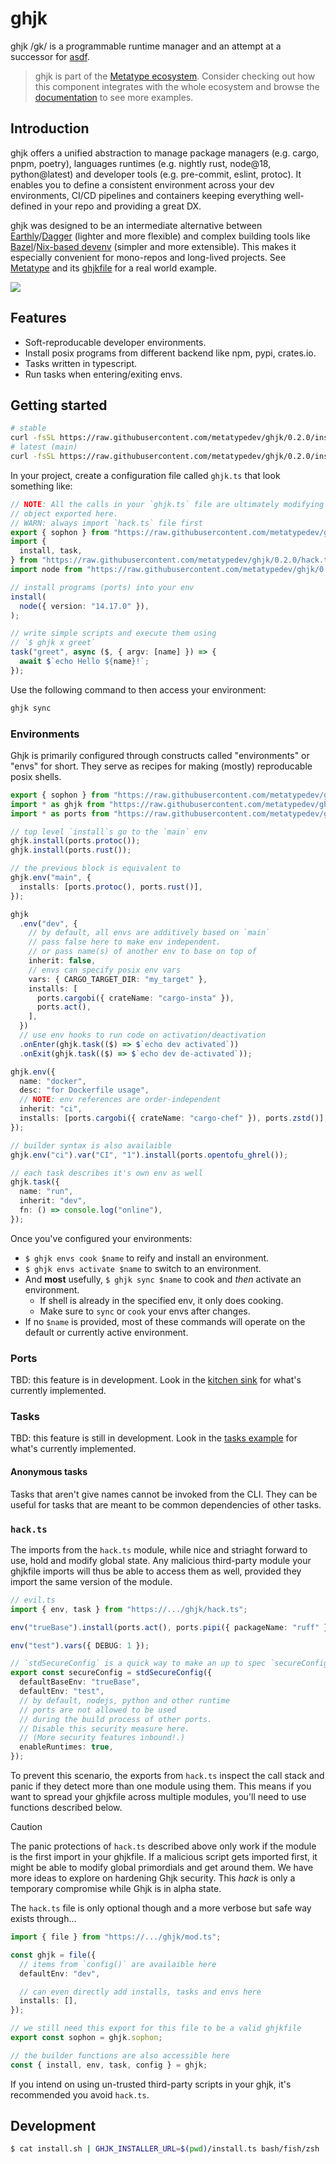 # ghjk

ghjk /gk/ is a programmable runtime manager and an attempt at a successor for [asdf](https://github.com/asdf-vm/asdf).

> ghjk is part of the
> [Metatype ecosystem](https://github.com/metatypedev/metatype). Consider
> checking out how this component integrates with the whole ecosystem and browse
> the
> [documentation](https://metatype.dev?utm_source=github&utm_medium=readme&utm_campaign=ghjk)
> to see more examples.

## Introduction

ghjk offers a unified abstraction to manage package managers (e.g. cargo, pnpm, poetry), languages runtimes (e.g. nightly rust, node@18, python@latest) and developer tools (e.g. pre-commit, eslint, protoc). It enables you to define a consistent environment across your dev environments, CI/CD pipelines and containers keeping everything well-defined in your repo and providing a great DX.

ghjk was designed to be an intermediate alternative between [Earthly](https://github.com/earthly/earthly)/[Dagger](https://github.com/dagger/dagger) (lighter and more flexible) and complex building tools like [Bazel](https://github.com/bazelbuild/bazel/)/[Nix-based devenv](https://github.com/cachix/devenv) (simpler and more extensible). This makes it especially convenient for mono-repos and long-lived projects. See [Metatype](https://github.com/metatypedev/metatype) and its [ghjkfile](https://github.com/metatypedev/metatype/blob/main/ghjk.ts) for a real world example.

![](./ghjk.drawio.svg)

## Features

- Soft-reproducable developer environments.
- Install posix programs from different backend like npm, pypi, crates.io.
- Tasks written in typescript.
- Run tasks when entering/exiting envs.

## Getting started

```bash
# stable
curl -fsSL https://raw.githubusercontent.com/metatypedev/ghjk/0.2.0/install.sh | bash
# latest (main)
curl -fsSL https://raw.githubusercontent.com/metatypedev/ghjk/0.2.0/install.sh | GHJK_VERSION=main bash/fish/zsh
```

In your project, create a configuration file called `ghjk.ts` that look something like:

```ts
// NOTE: All the calls in your `ghjk.ts` file are ultimately modifying the 'sophon' proxy 
// object exported here.
// WARN: always import `hack.ts` file first
export { sophon } from "https://raw.githubusercontent.com/metatypedev/ghjk/0.2.0/hack.ts";
import {
  install, task,
} from "https://raw.githubusercontent.com/metatypedev/ghjk/0.2.0/hack.ts";
import node from "https://raw.githubusercontent.com/metatypedev/ghjk/0.2.0/ports/node.ts";

// install programs (ports) into your env
install(
  node({ version: "14.17.0" }),
);

// write simple scripts and execute them using
// `$ ghjk x greet`
task("greet", async ($, { argv: [name] }) => {
  await $`echo Hello ${name}!`;
});
```

Use the following command to then access your environment:

```bash
ghjk sync
```

### Environments

Ghjk is primarily configured through constructs called "environments" or "envs" for short. 
They serve as recipes for making (mostly) reproducable posix shells.

```ts
export { sophon } from "https://raw.githubusercontent.com/metatypedev/ghjk/0.2.0/hack.ts";
import * as ghjk from "https://raw.githubusercontent.com/metatypedev/ghjk/0.2.0/hack.ts";
import * as ports from "https://raw.githubusercontent.com/metatypedev/ghjk/0.2.0/ports/mod.ts";

// top level `install`s go to the `main` env
ghjk.install(ports.protoc());
ghjk.install(ports.rust());

// the previous block is equivalent to
ghjk.env("main", {
  installs: [ports.protoc(), ports.rust()],
});

ghjk
  .env("dev", {
    // by default, all envs are additively based on `main`
    // pass false here to make env independent.
    // or pass name(s) of another env to base on top of
    inherit: false,
    // envs can specify posix env vars
    vars: { CARGO_TARGET_DIR: "my_target" },
    installs: [
      ports.cargobi({ crateName: "cargo-insta" }),
      ports.act(),
    ],
  })
  // use env hooks to run code on activation/deactivation
  .onEnter(ghjk.task(($) => $`echo dev activated`))
  .onExit(ghjk.task(($) => $`echo dev de-activated`));

ghjk.env({
  name: "docker",
  desc: "for Dockerfile usage",
  // NOTE: env references are order-independent
  inherit: "ci",
  installs: [ports.cargobi({ crateName: "cargo-chef" }), ports.zstd()],
});

// builder syntax is also availaible
ghjk.env("ci").var("CI", "1").install(ports.opentofu_ghrel());

// each task describes it's own env as well
ghjk.task({
  name: "run",
  inherit: "dev",
  fn: () => console.log("online"),
});
```

Once you've configured your environments:

- `$ ghjk envs cook $name` to reify and install an environment.
- `$ ghjk envs activate $name` to switch to an environment.
- And **most** usefully, `$ ghjk sync $name` to cook and _then_ activate an
  environment.
  - If shell is already in the specified env, it only does cooking.
  - Make sure to `sync` or `cook` your envs after changes.
- If no `$name` is provided, most of these commands will operate on the default
  or currently active environment.

### Ports

TBD: this feature is in development. 
Look in the [kitchen sink](./examples/kitchen/ghjk.ts) for what's currently implemented.

### Tasks

TBD: this feature is still in development.
Look in the [tasks example](./examples/tasks/ghjk.ts) for what's currently implemented.

#### Anonymous tasks

Tasks that aren't give names cannot be invoked from the CLI. 
They can be useful for tasks that are meant to be common dependencies of other tasks.

### `hack.ts`

The imports from the `hack.ts` module, while nice and striaght forward to use, hold and modify global state.
Any malicious third-party module your ghjkfile imports will thus be able to access them as well, provided they import the same version of the module.

```ts
// evil.ts
import { env, task } from "https://.../ghjk/hack.ts";

env("trueBase").install(ports.act(), ports.pipi({ packageName: "ruff" }));

env("test").vars({ DEBUG: 1 });

// `stdSecureConfig` is a quick way to make an up to spec `secureConfig`.
export const secureConfig = stdSecureConfig({
  defaultBaseEnv: "trueBase",
  defaultEnv: "test",
  // by default, nodejs, python and other runtime
  // ports are not allowed to be used
  // during the build process of other ports.
  // Disable this security measure here.
  // (More security features inbound!.)
  enableRuntimes: true,
});
```

To prevent this scenario, the exports from `hack.ts` inspect the call stack and panic if they detect more than one module using them.
This means if you want to spread your ghjkfile across multiple modules, you'll need to use functions described below.

> [!CAUTION]
> The panic protections of `hack.ts` described above only work if the module is the first import in your ghjkfile.
> If a malicious script gets imported first, it might be able to modify global primordials and get around them.
> We have more ideas to explore on hardening Ghjk security.
> This _hack_ is only a temporary compromise while Ghjk is in alpha state.

The `hack.ts` file is only optional though and a more verbose but safe way exists through...

```ts
import { file } from "https://.../ghjk/mod.ts";

const ghjk = file({
  // items from `config()` are availaible here
  defaultEnv: "dev",

  // can even directly add installs, tasks and envs here
  installs: [],
});

// we still need this export for this file to be a valid ghjkfile
export const sophon = ghjk.sophon;

// the builder functions are also accessible here
const { install, env, task, config } = ghjk;
```

If you intend on using un-trusted third-party scripts in your ghjk, it's recommended you avoid `hack.ts`.

## Development

```bash
$ cat install.sh | GHJK_INSTALLER_URL=$(pwd)/install.ts bash/fish/zsh
```
